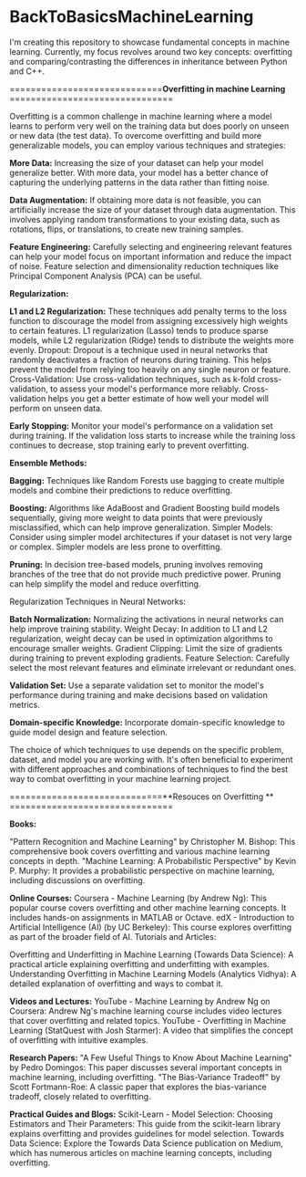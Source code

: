 # BackToBasicsMachineLearning
I'm creating this repository to showcase fundamental concepts in machine learning. Currently, my focus revolves around two key concepts: overfitting and comparing/contrasting 
the differences in inheritance between Python and C++.

=============================**Overfitting in machine Learning** ===============================

Overfitting is a common challenge in machine learning where a model learns to perform very well on the training data but does poorly on unseen or new data (the test data). To overcome overfitting and build more generalizable models, you can employ various techniques and strategies:

**More Data:** Increasing the size of your dataset can help your model generalize better. With more data, your model has a better chance of capturing the underlying patterns in the data rather than fitting noise.

**Data Augmentation:** If obtaining more data is not feasible, you can artificially increase the size of your dataset through data augmentation. This involves applying random transformations to your existing data, such as rotations, flips, or translations, to create new training samples.

**Feature Engineering:** Carefully selecting and engineering relevant features can help your model focus on important information and reduce the impact of noise. Feature selection and dimensionality reduction techniques like Principal Component Analysis (PCA) can be useful.

**Regularization:**

**L1 and L2 Regularization:** These techniques add penalty terms to the loss function to discourage the model from assigning excessively high weights to certain features. L1 regularization (Lasso) tends to produce sparse models, while L2 regularization (Ridge) tends to distribute the weights more evenly.
Dropout: Dropout is a technique used in neural networks that randomly deactivates a fraction of neurons during training. This helps prevent the model from relying too heavily on any single neuron or feature.
Cross-Validation: Use cross-validation techniques, such as k-fold cross-validation, to assess your model's performance more reliably. Cross-validation helps you get a better estimate of how well your model will perform on unseen data.

**Early Stopping:** Monitor your model's performance on a validation set during training. If the validation loss starts to increase while the training loss continues to decrease, stop training early to prevent overfitting.

**Ensemble Methods:**

**Bagging:** Techniques like Random Forests use bagging to create multiple models and combine their predictions to reduce overfitting.

**Boosting:** Algorithms like AdaBoost and Gradient Boosting build models sequentially, giving more weight to data points that were previously misclassified, which can help improve generalization.
Simpler Models: Consider using simpler model architectures if your dataset is not very large or complex. Simpler models are less prone to overfitting.

**Pruning:** In decision tree-based models, pruning involves removing branches of the tree that do not provide much predictive power. Pruning can help simplify the model and reduce overfitting.

Regularization Techniques in Neural Networks:

**Batch Normalization:** Normalizing the activations in neural networks can help improve training stability.
Weight Decay: In addition to L1 and L2 regularization, weight decay can be used in optimization algorithms to encourage smaller weights.
Gradient Clipping: Limit the size of gradients during training to prevent exploding gradients.
Feature Selection: Carefully select the most relevant features and eliminate irrelevant or redundant ones.

**Validation Set:** Use a separate validation set to monitor the model's performance during training and make decisions based on validation metrics.

**Domain-specific Knowledge:** Incorporate domain-specific knowledge to guide model design and feature selection.

The choice of which techniques to use depends on the specific problem, dataset, and model you are working with. It's often beneficial to experiment with different approaches and combinations of techniques to find the best way to combat overfitting in your machine learning project.

=============================**Resouces on Overfitting ** ===============================

**Books:**

"Pattern Recognition and Machine Learning" by Christopher M. Bishop: This comprehensive book covers overfitting and various machine learning concepts in depth.
"Machine Learning: A Probabilistic Perspective" by Kevin P. Murphy: It provides a probabilistic perspective on machine learning, including discussions on overfitting.

**Online Courses:**
Coursera - Machine Learning (by Andrew Ng): This popular course covers overfitting and other machine learning concepts. It includes hands-on assignments in MATLAB or Octave.
edX - Introduction to Artificial Intelligence (AI) (by UC Berkeley): This course explores overfitting as part of the broader field of AI.
Tutorials and Articles:

Overfitting and Underfitting in Machine Learning (Towards Data Science): A practical article explaining overfitting and underfitting with examples.
Understanding Overfitting in Machine Learning Models (Analytics Vidhya): A detailed explanation of overfitting and ways to combat it.

**Videos and Lectures:**
YouTube - Machine Learning by Andrew Ng on Coursera: Andrew Ng's machine learning course includes video lectures that cover overfitting and related topics.
YouTube - Overfitting in Machine Learning (StatQuest with Josh Starmer): A video that simplifies the concept of overfitting with intuitive examples.

**Research Papers:**
"A Few Useful Things to Know About Machine Learning" by Pedro Domingos: This paper discusses several important concepts in machine learning, including overfitting.
"The Bias-Variance Tradeoff" by Scott Fortmann-Roe: A classic paper that explores the bias-variance tradeoff, closely related to overfitting.

**Practical Guides and Blogs:**
Scikit-Learn - Model Selection: Choosing Estimators and Their Parameters: This guide from the scikit-learn library explains overfitting and provides guidelines for model selection.
Towards Data Science: Explore the Towards Data Science publication on Medium, which has numerous articles on machine learning concepts, including overfitting.
